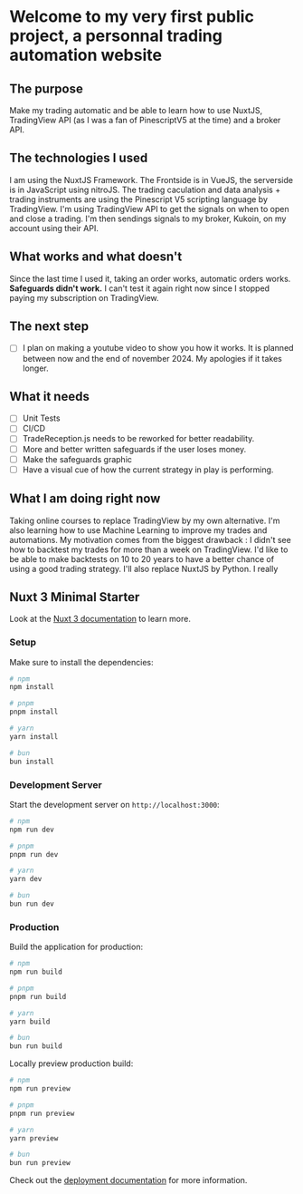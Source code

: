# Welcome to my very first public project, a personnal trading automation website

## The purpose 

Make my trading automatic and be able to learn how to use NuxtJS, TradingView API (as I was a fan of PinescriptV5 at the time) and a broker API.

## The technologies I used

I am using the NuxtJS Framework. The Frontside is in VueJS, the serverside is in JavaScript using nitroJS.
The trading caculation and data analysis + trading instruments are using the Pinescript V5 scripting language by TradingView.
I'm using TradingView API to get the signals on when to open and close a trading. 
I'm then sendings signals to my broker, Kukoin, on my account using their API.

## What works and what doesn't
Since the last time I used it, taking an order works, automatic orders works.
__Safeguards didn't work.__ 
I can't test it again right now since I stopped paying my subscription on TradingView.

## The next step

- [ ] I plan on making a youtube video to show you how it works. It is planned between now and the end of november 2024. My apologies if it takes longer.

## What it needs

- [ ] Unit Tests
- [ ] CI/CD
- [ ] TradeReception.js needs to be reworked for better readability.
- [ ] More and better written safeguards if the user loses money.
- [ ] Make the safeguards graphic
- [ ] Have a visual cue of how the current strategy in play is performing.

## What I am doing right now
Taking online courses to replace TradingView by my own alternative.
I'm also learning how to use Machine Learning to improve my trades and automations.
My motivation comes from the biggest drawback : I didn't see how to backtest my trades for more than a week on TradingView. I'd like to be able to make backtests on 10 to 20 years to have a better chance of using a good trading strategy.
I'll also replace NuxtJS by Python. I really

## Nuxt 3 Minimal Starter

Look at the [Nuxt 3 documentation](https://nuxt.com/docs/getting-started/introduction) to learn more.

### Setup

Make sure to install the dependencies:

```bash
# npm
npm install

# pnpm
pnpm install

# yarn
yarn install

# bun
bun install
```

### Development Server

Start the development server on `http://localhost:3000`:

```bash
# npm
npm run dev

# pnpm
pnpm run dev

# yarn
yarn dev

# bun
bun run dev
```

### Production

Build the application for production:

```bash
# npm
npm run build

# pnpm
pnpm run build

# yarn
yarn build

# bun
bun run build
```

Locally preview production build:

```bash
# npm
npm run preview

# pnpm
pnpm run preview

# yarn
yarn preview

# bun
bun run preview
```

Check out the [deployment documentation](https://nuxt.com/docs/getting-started/deployment) for more information.
